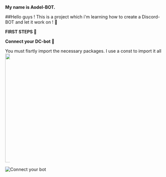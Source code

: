 **My name is Aodel-BOT.**

##Hello guys ! This is a project which i'm learning how to create a Discord-BOT and let it work on ! 🐺

**FIRST STEPS 📝**

**Connect your DC-bot  🔌**

You must fisrtly import the necessary packages. I use a const to import it all <img src="https://www.freeiconspng.com/uploads/pokeball-icon-1.png" width="350" 
 alt="PokeballFreeIcons" width="5" heigth="10" style="max-width: 3%;">

![Connect your bot](https://i.postimg.cc/MZdKsGDq/To-Readme-Connect-DC-Bot.png)
